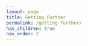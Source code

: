 ```yaml
---
layout: page
title: Getting Further
permalink: /getting-further/
has_children: true
nav_order: 2
---
```

